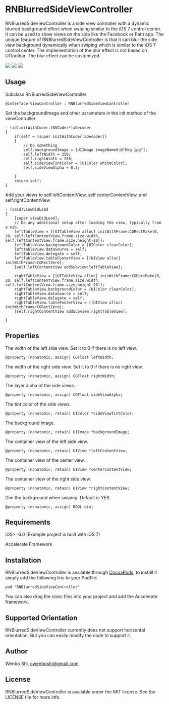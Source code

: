 # RNBlurredSideViewController

RNBlurredSideViewController is a side view controller with a dynamic blurred background effect when swiping similar to the iOS 7 control center. It can be used to show views on the side like the Facebook or Path app. The unique feature of RNBlurredSideViewController is that it can blur the side view background dynamically when swiping which is similar to the iOS 7 control center. The implementation of the blur effect is not based on UIToolbar. The blur effect can be customized.

![](http://i57.tinypic.com/j7c9zk.png)
![](http://i58.tinypic.com/23ubl1t.png)
![](http://i60.tinypic.com/2ibdlkj.png)


## Usage

Subclass RNBlurredSideViewController
```
@interface ViewController : RNBlurredSideViewController
```
Set the backgroundImage and other parameters in the init method of the viewController
```
- (id)initWithCoder:(NSCoder*)aDecoder
{
    if(self = [super initWithCoder:aDecoder])
    {
        // Do something
        self.backgroundImage = [UIImage imageNamed:@"bkg.jpg"];
        self.leftWidth = 250;
        self.rightWidth = 250;
        self.sideViewTintColor = [UIColor whiteColor];
        self.sideViewAlpha = 0.2;
        
    }
    return self;
}
```

Add your views to self.leftContentView, self.centerContentView, and self.rightContentView
```
- (void)viewDidLoad
{
    [super viewDidLoad];
	// Do any additional setup after loading the view, typically from a nib.
    leftTableView = [[UITableView alloc] initWithFrame:CGRectMake(0, 20, self.leftContentView.frame.size.width, self.leftContentView.frame.size.height-20)];
    leftTableView.backgroundColor = [UIColor clearColor];
    leftTableView.dataSource = self;
    leftTableView.delegate = self;
    leftTableView.tableFooterView = [[UIView alloc] initWithFrame:CGRectZero];
    [self.leftContentView addSubview:leftTableView];
    
    rightTableView = [[UITableView alloc] initWithFrame:CGRectMake(0, 20, self.leftContentView.frame.size.width, self.leftContentView.frame.size.height-20)];
    rightTableView.backgroundColor = [UIColor clearColor];
    rightTableView.dataSource = self;
    rightTableView.delegate = self;
    rightTableView.tableFooterView = [[UIView alloc] initWithFrame:CGRectZero];
    [self.rightContentView addSubview:rightTableView];
    
}
```

## Properties

The width of the left side view. Set it to 0 if there is no left view.
```
@property (nonatomic, assign) CGFloat leftWidth;
```

The width of the right side view. Set it to 0 if there is no right view.
```
@property (nonatomic, assign) CGFloat rightWidth;
```

The layer alpha of the side views.
```
@property (nonatomic, assign) CGFloat sideViewAlpha;
```

The tint color of the side views.
```
@property (nonatomic, retain) UIColor *sideViewTintColor;
```

The background image.
```
@property (nonatomic, retain) UIImage *backgroundImage;
```

The container view of the left side view.
```
@property (nonatomic, retain) UIView *leftContentView;
```

The container view of the center view.
```
@property (nonatomic, retain) UIView *centerContentView;
```

The container view of the right side view.
```
@property (nonatomic, retain) UIView *rightContentView;
```

Dim the background when swiping. Default is YES.
```
@property (nonatomic, assign) BOOL dim;
```

## Requirements

iOS>=6.0 (Example project is built with iOS 7)


Accelerate Framework

## Installation

RNBlurredSideViewController is available through [CocoaPods](http://cocoapods.org), to install
it simply add the following line to your Podfile:

    pod "RNBlurredSideViewController"

You can also drag the class files into your project and add the Accelerate framework.

## Supported Orientation

RNBlurredSideViewController currently does not support horizontal orientation. But you can easily modify the code to support it.

## Author

Wenbo Shi, cwenboshi@gmail.com

## License

RNBlurredSideViewController is available under the MIT license. See the LICENSE file for more info.

